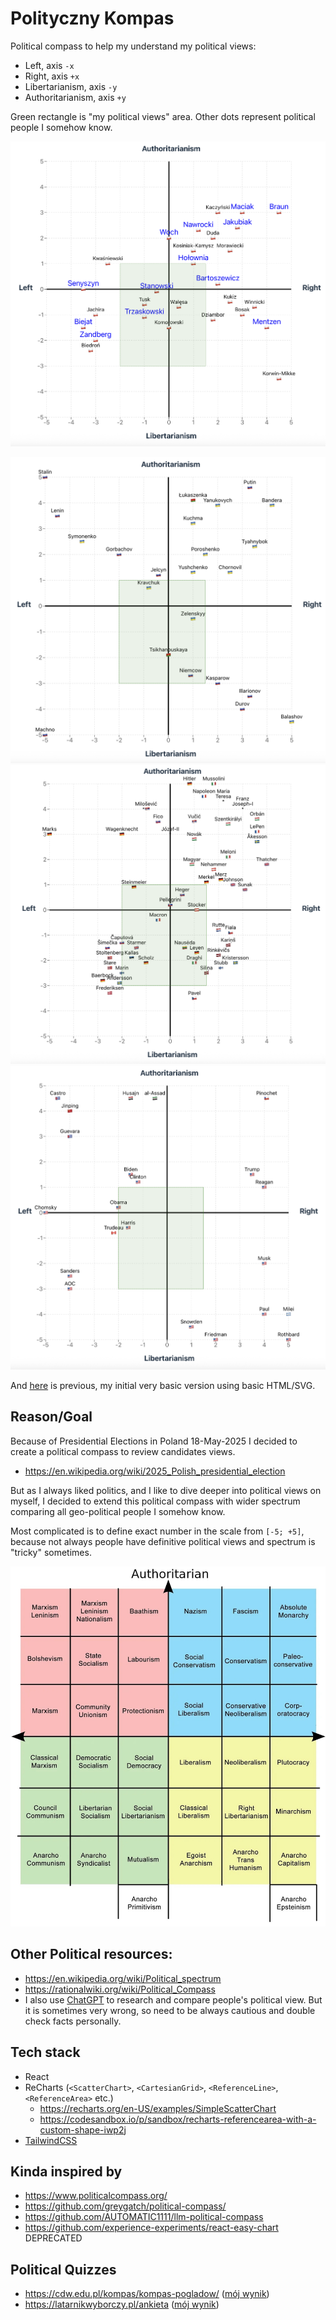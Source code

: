 # Polityczny Kompas

Political compass to help my understand my political views:

- Left, axis `-x`
- Right, axis `+x`
- Libertarianism, axis `-y`
- Authoritarianism, axis `+y`

Green rectangle is "my political views" area. Other dots represent political people I somehow know.

![v2-poland](./images/v2-poland.png)

![v2-other-1](./images/v2-other-1.png)
![v2-other-2](./images/v2-other-2.png)
![v2-other-3](./images/v2-other-3.png)

And [here](https://alundiak.github.io/polityczny-kompas/politica.html) is previous, my initial very basic version using basic HTML/SVG.

## Reason/Goal

Because of Presidential Elections in Poland 18-May-2025 I decided to create a political compass to review candidates views.

- https://en.wikipedia.org/wiki/2025_Polish_presidential_election

But as I always liked politics, and I like to dive deeper into political views on myself, I decided to extend this political compass with wider spectrum comparing all geo-political people I somehow know.

Most complicated is to define exact number in the scale from `[-5; +5]`, because not always people have definitive political views and spectrum is "tricky" sometimes.

![spectrum](./images/political_spectrum.jpeg)

## Other Political resources:

- https://en.wikipedia.org/wiki/Political_spectrum
- https://rationalwiki.org/wiki/Political_Compass
- I also use [ChatGPT](https://chatgpt.com/) to research and compare people's political view. But it is sometimes very wrong, so need to be always cautious and double check facts personally.

## Tech stack

- React
- ReCharts (`<ScatterChart>`, `<CartesianGrid>`, `<ReferenceLine>`, `<ReferenceArea>` etc.)
  - https://recharts.org/en-US/examples/SimpleScatterChart
  - https://codesandbox.io/p/sandbox/recharts-referencearea-with-a-custom-shape-iwp2j
- [TailwindCSS](https://tailwindcss.com)

## Kinda inspired by

- https://www.politicalcompass.org/
- https://github.com/greygatch/political-compass/
- https://github.com/AUTOMATIC1111/llm-political-compass
- https://github.com/experience-experiments/react-easy-chart DEPRECATED

## Political Quizzes

- https://cdw.edu.pl/kompas/kompas-pogladow/ ([mój wynik](https://cdw.edu.pl/kompas/kompas-pogladow/?res=24214452245123405444))
- https://latarnikwyborczy.pl/ankieta ([mój wynik](https://latarnikwyborczy.pl/s/32f02ef8db))
